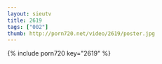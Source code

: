 ```yaml
--- 
layout: sieutv
title: 2619
tags: ["002"]
thumb: http://porn720.net/video/2619/poster.jpg
---
```

{% include porn720 key="2619" %} 
